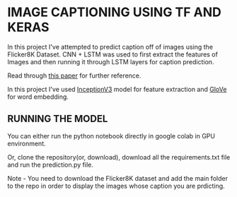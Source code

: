 # 
# IMAGE CAPTIONING USING TF AND KERAS

In this project I've attempted to predict caption off of images using the Flicker8K Dataset.
CNN + LSTM was used to first extract the features of Images and then running it through LSTM layers for caption prediction.

Read through [this paper](https://cs.stanford.edu/people/karpathy/main.pdf)
for further reference.

In this project I've used [InceptionV3](https://arxiv.org/abs/1512.00567) model for feature extraction and [GloVe](https://nlp.stanford.edu/projects/glove/) for word embedding.

## RUNNING THE MODEL 
You can either run the python notebook directly in google colab in GPU environment.

Or, clone the repository(or, download), download all the requirements.txt file and run the prediction.py file.

Note - You need to download the Flicker8K dataset and add the main folder to the repo in order to display the images whose caption you are prdicting.


  
